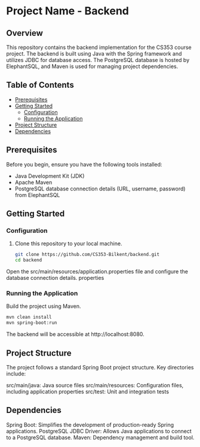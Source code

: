 # Project Name - Backend

## Overview
This repository contains the backend implementation for the CS353 course project. The backend is built using Java with the Spring framework and utilizes JDBC for database access. The PostgreSQL database is hosted by ElephantSQL, and Maven is used for managing project dependencies.

## Table of Contents
- [Prerequisites](#prerequisites)
- [Getting Started](#getting-started)
  - [Configuration](#configuration)
  - [Running the Application](#running-the-application)
- [Project Structure](#project-structure)
- [Dependencies](#dependencies)
  
## Prerequisites
Before you begin, ensure you have the following tools installed:
- Java Development Kit (JDK)
- Apache Maven
- PostgreSQL database connection details (URL, username, password) from ElephantSQL

## Getting Started
### Configuration
1. Clone this repository to your local machine.
   ```bash
   git clone https://github.com/CS353-Bilkent/backend.git
   cd backend
Open the src/main/resources/application.properties file and configure the database connection details.
properties

### Running the Application
Build the project using Maven.

  ```bash
  mvn clean install
  mvn spring-boot:run
  ```

The backend will be accessible at http://localhost:8080.

## Project Structure
The project follows a standard Spring Boot project structure. Key directories include:

src/main/java: Java source files
src/main/resources: Configuration files, including application properties
src/test: Unit and integration tests

## Dependencies
Spring Boot: Simplifies the development of production-ready Spring applications.
PostgreSQL JDBC Driver: Allows Java applications to connect to a PostgreSQL database.
Maven: Dependency management and build tool.
